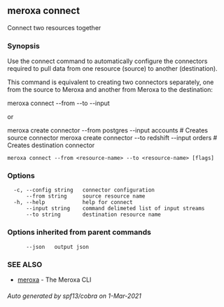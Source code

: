 ## meroxa connect

Connect two resources together

### Synopsis

Use the connect command to automatically configure the connectors required to pull data from one resource 
(source) to another (destination).

This command is equivalent to creating two connectors separately, one from the source to Meroxa and another from Meroxa 
to the destination:

meroxa connect --from <resource-name> --to <resource-name> --input <source-input>

or

meroxa create connector --from postgres --input accounts # Creates source connector
meroxa create connector --to redshift --input orders # Creates destination connector


```
meroxa connect --from <resource-name> --to <resource-name> [flags]
```

### Options

```
  -c, --config string   connector configuration
      --from string     source resource name
  -h, --help            help for connect
      --input string    command delimeted list of input streams
      --to string       destination resource name
```

### Options inherited from parent commands

```
      --json   output json
```

### SEE ALSO

* [meroxa](meroxa.md)	 - The Meroxa CLI

###### Auto generated by spf13/cobra on 1-Mar-2021
